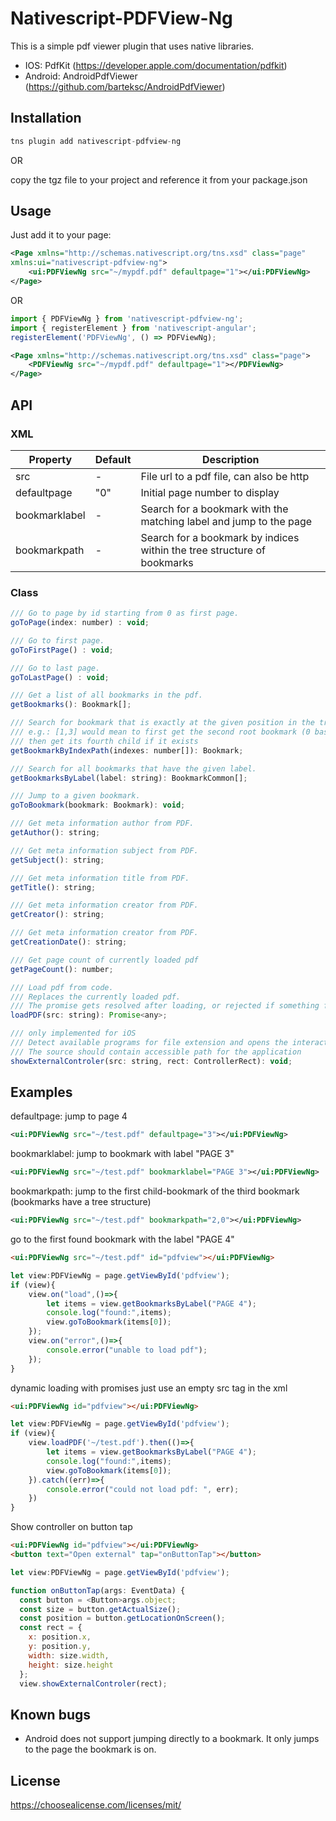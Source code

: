 # Nativescript-PDFView-Ng

This is a simple pdf viewer plugin that uses native libraries.
* IOS: PdfKit (https://developer.apple.com/documentation/pdfkit)
* Android: AndroidPdfViewer (https://github.com/barteksc/AndroidPdfViewer)

## Installation

```javascript
tns plugin add nativescript-pdfview-ng
```

OR

copy the tgz file to your project and reference it from your package.json

## Usage

Just add it to your page:

```xml
<Page xmlns="http://schemas.nativescript.org/tns.xsd" class="page"
xmlns:ui="nativescript-pdfview-ng">
    <ui:PDFViewNg src="~/mypdf.pdf" defaultpage="1"></ui:PDFViewNg>
</Page>
```

OR

```js
import { PDFViewNg } from 'nativescript-pdfview-ng';
import { registerElement } from 'nativescript-angular';
registerElement('PDFViewNg', () => PDFViewNg);
```

```xml
<Page xmlns="http://schemas.nativescript.org/tns.xsd" class="page">
    <PDFViewNg src="~/mypdf.pdf" defaultpage="1"></PDFViewNg>
</Page>
```

## API
### XML
| Property | Default | Description |
| --- | --- | --- |
| src | - | File url to a pdf file, can also be http |
| defaultpage | "0" | Initial page number to display |
| bookmarklabel | - | Search for a bookmark with the matching label and jump to the page |
| bookmarkpath | - | Search for a bookmark by indices within the tree structure of bookmarks |

### Class
```js
/// Go to page by id starting from 0 as first page.
goToPage(index: number) : void;

/// Go to first page.
goToFirstPage() : void;

/// Go to last page.
goToLastPage() : void;

/// Get a list of all bookmarks in the pdf.
getBookmarks(): Bookmark[];

/// Search for bookmark that is exactly at the given position in the tree structure
/// e.g.: [1,3] would mean to first get the second root bookmark (0 based index) and
/// then get its fourth child if it exists
getBookmarkByIndexPath(indexes: number[]): Bookmark;

/// Search for all bookmarks that have the given label.
getBookmarksByLabel(label: string): BookmarkCommon[];

/// Jump to a given bookmark.
goToBookmark(bookmark: Bookmark): void;

/// Get meta information author from PDF.
getAuthor(): string;

/// Get meta information subject from PDF.
getSubject(): string;

/// Get meta information title from PDF.
getTitle(): string;

/// Get meta information creator from PDF.
getCreator(): string;

/// Get meta information creator from PDF.
getCreationDate(): string;

/// Get page count of currently loaded pdf
getPageCount(): number;

/// Load pdf from code.
/// Replaces the currently loaded pdf.
/// The promise gets resolved after loading, or rejected if something failed.
loadPDF(src: string): Promise<any>;

/// only implemented for iOS
/// Detect available programs for file extension and opens the interaction controller
/// The source should contain accessible path for the application
showExternalControler(src: string, rect: ControllerRect): void;
```

## Examples
defaultpage: jump to page 4
```xml
<ui:PDFViewNg src="~/test.pdf" defaultpage="3"></ui:PDFViewNg>
```

bookmarklabel: jump to bookmark with label "PAGE 3"
```xml
<ui:PDFViewNg src="~/test.pdf" bookmarklabel="PAGE 3"></ui:PDFViewNg>
```

bookmarkpath: jump to the first child-bookmark of the third bookmark (bookmarks have a tree structure)
```xml
<ui:PDFViewNg src="~/test.pdf" bookmarkpath="2,0"></ui:PDFViewNg>
```

go to the first found bookmark with the label "PAGE 4"
```html
<ui:PDFViewNg src="~/test.pdf" id="pdfview"></ui:PDFViewNg>
```
```js
let view:PDFViewNg = page.getViewById('pdfview');
if (view){
    view.on("load",()=>{
        let items = view.getBookmarksByLabel("PAGE 4");
        console.log("found:",items);
        view.goToBookmark(items[0]);
    });
    view.on("error",()=>{
        console.error("unable to load pdf");
    });
}
```

dynamic loading with promises
just use an empty src tag in the xml
```html
<ui:PDFViewNg id="pdfview"></ui:PDFViewNg>
```
```js
let view:PDFViewNg = page.getViewById('pdfview');
if (view){
    view.loadPDF('~/test.pdf').then(()=>{
        let items = view.getBookmarksByLabel("PAGE 4");
        console.log("found:",items);
        view.goToBookmark(items[0]);
    }).catch((err)=>{
        console.error("could not load pdf: ", err);
    })
}
```

Show controller on button tap
```html
<ui:PDFViewNg id="pdfview"></ui:PDFViewNg>
<button text="Open external" tap="onButtonTap"></button>
```
```js
let view:PDFViewNg = page.getViewById('pdfview');

function onButtonTap(args: EventData) {
  const button = <Button>args.object;
  const size = button.getActualSize();
  const position = button.getLocationOnScreen();
  const rect = {
    x: position.x,
    y: position.y,
    width: size.width,
    height: size.height
  };
  view.showExternalControler(rect);
```

## Known bugs
* Android does not support jumping directly to a bookmark. It only jumps to the page the bookmark is on.

## License
https://choosealicense.com/licenses/mit/
